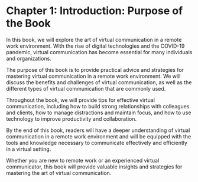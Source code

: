 Chapter 1: Introduction: Purpose of the Book
============================================

In this book, we will explore the art of virtual communication in a remote work environment. With the rise of digital technologies and the COVID-19 pandemic, virtual communication has become essential for many individuals and organizations.

The purpose of this book is to provide practical advice and strategies for mastering virtual communication in a remote work environment. We will discuss the benefits and challenges of virtual communication, as well as the different types of virtual communication that are commonly used.

Throughout the book, we will provide tips for effective virtual communication, including how to build strong relationships with colleagues and clients, how to manage distractions and maintain focus, and how to use technology to improve productivity and collaboration.

By the end of this book, readers will have a deeper understanding of virtual communication in a remote work environment and will be equipped with the tools and knowledge necessary to communicate effectively and efficiently in a virtual setting.

Whether you are new to remote work or an experienced virtual communicator, this book will provide valuable insights and strategies for mastering the art of virtual communication.
